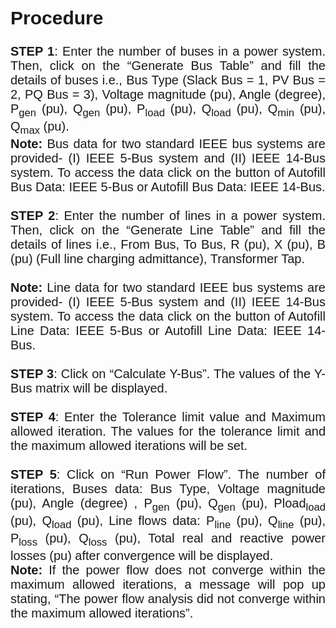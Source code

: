 <div style="font-family: 'Nunito Sans', sans-serif; font-size: 20px;text-align: justify;">

## Procedure
<b>STEP 1</b>: Enter the number of buses in a power system. Then, click on the “Generate Bus Table” and fill the details of buses i.e., Bus Type (Slack Bus = 1, PV Bus = 2, PQ Bus = 3), Voltage magnitude (pu), Angle (degree), P<sub>gen</sub> (pu), Q<sub>gen</sub> (pu), P<sub>load</sub> (pu), Q<sub>load</sub> (pu), Q<sub>min</sub> (pu), Q<sub>max</sub> (pu). 
<br>
<b>Note:</b> Bus data for two standard IEEE bus systems are provided- (I) IEEE 5-Bus system and (II) IEEE 14-Bus system. To access the data click on the button of Autofill Bus Data: IEEE 5-Bus or Autofill Bus Data: IEEE 14-Bus.
<br>
<br>
<b>STEP 2</b>: Enter the number of lines in a power system. Then, click on the “Generate Line Table” and fill the details of lines i.e., From Bus, To Bus, R (pu), X (pu), B (pu) (Full line charging admittance), Transformer Tap.  
<br>
<b>Note:</b> Line data for two standard IEEE bus systems are provided- (I) IEEE 5-Bus system and (II) IEEE 14-Bus system. To access the data click on the button of Autofill Line Data: IEEE 5-Bus or Autofill Line Data: IEEE 14-Bus.
<br>
<br>
<b>STEP 3</b>: Click on “Calculate Y-Bus”. The values of the Y-Bus matrix will be displayed.
<br>
<br>
<b>STEP 4</b>: Enter the Tolerance limit value and Maximum allowed iteration. The values for the tolerance limit and the maximum allowed iterations will be set.
<br>
<br>
<b>STEP 5</b>: Click on “Run Power Flow”. The number of iterations, Buses data: Bus Type, Voltage magnitude (pu), Angle (degree) , P<sub>gen</sub> (pu), Q<sub>gen</sub> (pu), Pload<sub>load</sub> (pu), Q<sub>load</sub> (pu), Line flows data: P<sub>line</sub> (pu), Q<sub>line</sub> (pu), P<sub>loss</sub> (pu), Q<sub>loss</sub> (pu), Total real and reactive power losses (pu) after convergence will be displayed.
<br>
<b>Note:</b> If the power flow does not converge within the maximum allowed iterations, a message will pop up stating, “The power flow analysis did not converge within the maximum allowed iterations”.
<br>
